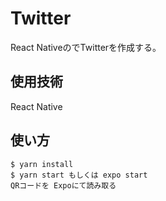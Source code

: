 # Twitter

React NativeのでTwitterを作成する。

## 使用技術
React Native

## 使い方

```
$ yarn install
$ yarn start もしくは expo start
QRコードを Expoにて読み取る
```

